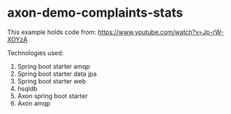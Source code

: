 # axon-demo-complaints-stats
This example holds code from: https://www.youtube.com/watch?v=Jp-rW-XOYzA

Technologies used:
1) Spring boot starter amqp
2) Spring boot starter data jpa
3) Spring boot starter web
4) hsqldb
5) Axon spring boot starter
6) Axon amqp
